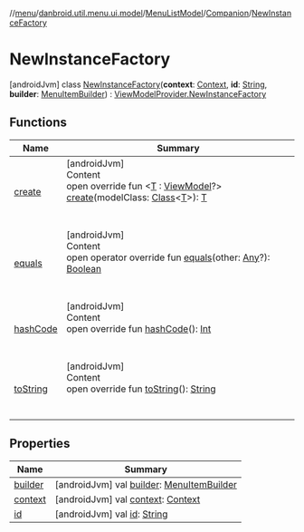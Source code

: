 //[menu](../../../../index.md)/[danbroid.util.menu.ui.model](../../../index.md)/[MenuListModel](../../index.md)/[Companion](../index.md)/[NewInstanceFactory](index.md)



# NewInstanceFactory  
 [androidJvm] class [NewInstanceFactory](index.md)(**context**: [Context](https://developer.android.com/reference/kotlin/android/content/Context.html), **id**: [String](https://kotlinlang.org/api/latest/jvm/stdlib/kotlin/-string/index.html), **builder**: [MenuItemBuilder](../../../../danbroid.util.menu/-menu-item-builder/index.md)) : [ViewModelProvider.NewInstanceFactory](https://developer.android.com/reference/kotlin/androidx/lifecycle/ViewModelProvider.NewInstanceFactory.html)   


## Functions  
  
|  Name|  Summary| 
|---|---|
| [create](create.md)| [androidJvm]  <br>Content  <br>open override fun <[T](create.md) : [ViewModel](https://developer.android.com/reference/kotlin/androidx/lifecycle/ViewModel.html)?> [create](create.md)(modelClass: [Class](https://docs.oracle.com/javase/8/docs/api/java/lang/Class.html)<[T](create.md)>): [T](create.md)  <br><br><br>
| [equals](index.md#kotlin/Any/equals/#kotlin.Any?/PointingToDeclaration/)| [androidJvm]  <br>Content  <br>open operator override fun [equals](index.md#kotlin/Any/equals/#kotlin.Any?/PointingToDeclaration/)(other: [Any](https://kotlinlang.org/api/latest/jvm/stdlib/kotlin/-any/index.html)?): [Boolean](https://kotlinlang.org/api/latest/jvm/stdlib/kotlin/-boolean/index.html)  <br><br><br>
| [hashCode](index.md#kotlin/Any/hashCode/#/PointingToDeclaration/)| [androidJvm]  <br>Content  <br>open override fun [hashCode](index.md#kotlin/Any/hashCode/#/PointingToDeclaration/)(): [Int](https://kotlinlang.org/api/latest/jvm/stdlib/kotlin/-int/index.html)  <br><br><br>
| [toString](index.md#kotlin/Any/toString/#/PointingToDeclaration/)| [androidJvm]  <br>Content  <br>open override fun [toString](index.md#kotlin/Any/toString/#/PointingToDeclaration/)(): [String](https://kotlinlang.org/api/latest/jvm/stdlib/kotlin/-string/index.html)  <br><br><br>


## Properties  
  
|  Name|  Summary| 
|---|---|
| [builder](index.md#danbroid.util.menu.ui.model/MenuListModel.Companion.NewInstanceFactory/builder/#/PointingToDeclaration/)|  [androidJvm] val [builder](index.md#danbroid.util.menu.ui.model/MenuListModel.Companion.NewInstanceFactory/builder/#/PointingToDeclaration/): [MenuItemBuilder](../../../../danbroid.util.menu/-menu-item-builder/index.md)   <br>
| [context](index.md#danbroid.util.menu.ui.model/MenuListModel.Companion.NewInstanceFactory/context/#/PointingToDeclaration/)|  [androidJvm] val [context](index.md#danbroid.util.menu.ui.model/MenuListModel.Companion.NewInstanceFactory/context/#/PointingToDeclaration/): [Context](https://developer.android.com/reference/kotlin/android/content/Context.html)   <br>
| [id](index.md#danbroid.util.menu.ui.model/MenuListModel.Companion.NewInstanceFactory/id/#/PointingToDeclaration/)|  [androidJvm] val [id](index.md#danbroid.util.menu.ui.model/MenuListModel.Companion.NewInstanceFactory/id/#/PointingToDeclaration/): [String](https://kotlinlang.org/api/latest/jvm/stdlib/kotlin/-string/index.html)   <br>

